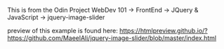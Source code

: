 This is from the Odin Project WebDev 101 -> FrontEnd -> JQuery & JavaScript -> jquery-image-slider

preview of this example is found here: https://htmlpreview.github.io/?https://github.com/MaeelAli/jquery-image-slider/blob/master/index.html

